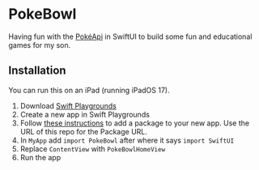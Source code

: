 # PokeBowl
Having fun with the [PokéApi](https://pokeapi.co/) in SwiftUI to build some fun and educational games for my son.

## Installation
You can run this on an iPad (running iPadOS 17).

1. Download [Swift Playgrounds](https://apps.apple.com/us/app/swift-playgrounds/id908519492)
2. Create a new app in Swift Playgrounds
3. Follow [these instructions](https://developer.apple.com/documentation/swift-playgrounds/add-a-swift-package) to add a package to your new app. Use the URL of this repo for the Package URL.
4. In `MyApp` add `import PokeBowl` after where it says `import SwiftUI`
5. Replace `ContentView` with `PokeBowlHomeView`
6. Run the app
